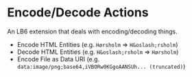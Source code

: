 # Encode/Decode Actions

An LB6 extension that deals with encoding/decoding things.

* Encode HTML Entities (e.g. `Hørsholm` => `H&oslash;rsholm`)
* Decode HTML Entities (e.g. `H&oslash;rsholm` => `Hørsholm`)
* Encode File as Data URI (e.g. `data:image/png;base64,iVBORw0KGgoAANSUh... (truncated)`)
